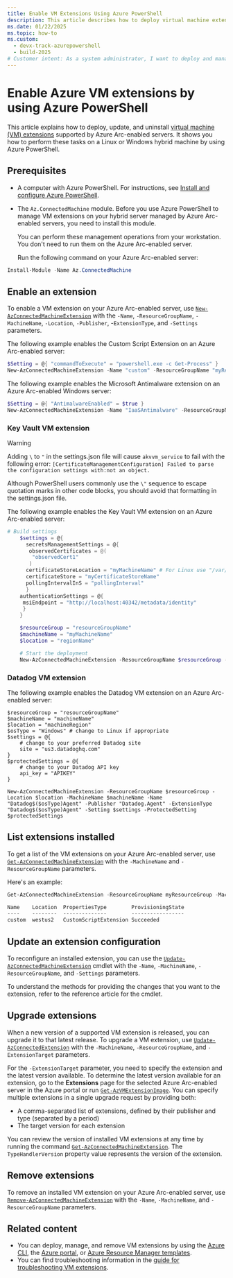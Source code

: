 ```yaml
---
title: Enable VM Extensions Using Azure PowerShell
description: This article describes how to deploy virtual machine extensions to Azure Arc-enabled servers running in hybrid cloud environments by using Azure PowerShell.
ms.date: 01/22/2025
ms.topic: how-to 
ms.custom:
  - devx-track-azurepowershell
  - build-2025
# Customer intent: As a system administrator, I want to deploy and manage VM extensions on Azure Arc-enabled servers using PowerShell, so that I can efficiently manage my hybrid cloud environment and enhance the functionality of my virtual machines.
---
```


# Enable Azure VM extensions by using Azure PowerShell

This article explains how to deploy, update, and uninstall [virtual machine (VM) extensions](manage-vm-extensions.md) supported by Azure Arc-enabled servers. It shows you how to perform these tasks on a Linux or Windows hybrid machine by using Azure PowerShell.

## Prerequisites

- A computer with Azure PowerShell. For instructions, see [Install and configure Azure PowerShell](/powershell/azure/).

- The `Az.ConnectedMachine` module. Before you use Azure PowerShell to manage VM extensions on your hybrid server managed by Azure Arc-enabled servers, you need to install this module.

  You can perform these management operations from your workstation. You don't need to run them on the Azure Arc-enabled server.

  Run the following command on your Azure Arc-enabled server:

```powershell
Install-Module -Name Az.ConnectedMachine
```

## Enable an extension

To enable a VM extension on your Azure Arc-enabled server, use [`New-AzConnectedMachineExtension`](/powershell/module/az.connectedmachine/new-azconnectedmachineextension) with the `-Name`, `-ResourceGroupName`, `-MachineName`, `-Location`, `-Publisher`, -`ExtensionType`, and `-Settings` parameters.

The following example enables the Custom Script Extension on an Azure Arc-enabled server:

```powershell
$Setting = @{ "commandToExecute" = "powershell.exe -c Get-Process" }
New-AzConnectedMachineExtension -Name "custom" -ResourceGroupName "myResourceGroup" -MachineName "myMachineName" -Location "regionName" -Publisher "Microsoft.Compute"  -Settings $Setting -ExtensionType CustomScriptExtension
```

The following example enables the Microsoft Antimalware extension on an Azure Arc-enabled Windows server:

```powershell
$Setting = @{ "AntimalwareEnabled" = $true }
New-AzConnectedMachineExtension -Name "IaaSAntimalware" -ResourceGroupName "myResourceGroup" -MachineName "myMachineName" -Location "regionName" -Publisher "Microsoft.Azure.Security" -Settings $Setting -ExtensionType "IaaSAntimalware"
```

### Key Vault VM extension

> [!WARNING]
> Adding `\` to `"` in the settings.json file will cause `akvvm_service` to fail with the following error: `[CertificateManagementConfiguration] Failed to parse the configuration settings with:not an object.`
>
> Although PowerShell users commonly use the `\"` sequence to escape quotation marks in other code blocks, you should avoid that formatting in the settings.json file.

The following example enables the Key Vault VM extension on an Azure Arc-enabled server:

```powershell
# Build settings
    $settings = @{
      secretsManagementSettings = @{
       observedCertificates = @(
        "observedCert1"
       )
      certificateStoreLocation = "myMachineName" # For Linux use "/var/lib/waagent/Microsoft.Azure.KeyVault.Store/"
      certificateStore = "myCertificateStoreName"
      pollingIntervalInS = "pollingInterval"
      }
    authenticationSettings = @{
     msiEndpoint = "http://localhost:40342/metadata/identity"
     }
    }

    $resourceGroup = "resourceGroupName"
    $machineName = "myMachineName"
    $location = "regionName"

    # Start the deployment
    New-AzConnectedMachineExtension -ResourceGroupName $resourceGroup -Location $location -MachineName $machineName -Name "KeyVaultForWindows or KeyVaultforLinux" -Publisher "Microsoft.Azure.KeyVault" -ExtensionType "KeyVaultforWindows or KeyVaultforLinux" -Setting $settings
```

### Datadog VM extension

The following example enables the Datadog VM extension on an Azure Arc-enabled server:

```azurepowershell
$resourceGroup = "resourceGroupName"
$machineName = "machineName"
$location = "machineRegion"
$osType = "Windows" # change to Linux if appropriate
$settings = @{
    # change to your preferred Datadog site
    site = "us3.datadoghq.com"
}
$protectedSettings = @{
    # change to your Datadog API key
    api_key = "APIKEY"
}

New-AzConnectedMachineExtension -ResourceGroupName $resourceGroup -Location $location -MachineName $machineName -Name "Datadog$($osType)Agent" -Publisher "Datadog.Agent" -ExtensionType "Datadog$($osType)Agent" -Setting $settings -ProtectedSetting $protectedSettings
```

## List extensions installed

To get a list of the VM extensions on your Azure Arc-enabled server, use [`Get-AzConnectedMachineExtension`](/powershell/module/az.connectedmachine/get-azconnectedmachineextension) with the `-MachineName` and `-ResourceGroupName` parameters.

Here's an example:

```powershell
Get-AzConnectedMachineExtension -ResourceGroupName myResourceGroup -MachineName myMachineName

Name    Location  PropertiesType        ProvisioningState
----    --------  --------------        -----------------
custom  westus2   CustomScriptExtension Succeeded
```

## Update an extension configuration

To reconfigure an installed extension, you can use the [`Update-AzConnectedMachineExtension`](/powershell/module/az.connectedmachine/update-azconnectedmachineextension) cmdlet with the `-Name`, `-MachineName`, `-ResourceGroupName`, and `-Settings` parameters.

To understand the methods for providing the changes that you want to the extension, refer to the reference article for the cmdlet.

## Upgrade extensions

When a new version of a supported VM extension is released, you can upgrade it to that latest release. To upgrade a VM extension, use [`Update-AzConnectedExtension`](/powershell/module/az.connectedmachine/update-azconnectedextension) with the `-MachineName`, `-ResourceGroupName`, and `-ExtensionTarget` parameters.

For the `-ExtensionTarget` parameter, you need to specify the extension and the latest version available. To determine the latest version available for an extension, go to the **Extensions** page for the selected Azure Arc-enabled server in the Azure portal or run [`Get-AzVMExtensionImage`](/powershell/module/az.compute/get-azvmextensionimage). You can specify multiple extensions in a single upgrade request by providing both:

- A comma-separated list of extensions, defined by their publisher and type (separated by a period)
- The target version for each extension

You can review the version of installed VM extensions at any time by running the command [`Get-AzConnectedMachineExtension`](/powershell/module/az.connectedmachine/get-azconnectedmachineextension). The `TypeHandlerVersion` property value represents the version of the extension.

## Remove extensions

To remove an installed VM extension on your Azure Arc-enabled server, use [`Remove-AzConnectedMachineExtension`](/powershell/module/az.connectedmachine/remove-azconnectedmachineextension) with the `-Name`, `-MachineName`, and `-ResourceGroupName` parameters.

## Related content

- You can deploy, manage, and remove VM extensions by using the [Azure CLI](manage-vm-extensions-cli.md), the [Azure portal](manage-vm-extensions-portal.md), or [Azure Resource Manager templates](manage-vm-extensions-template.md).
- You can find troubleshooting information in the [guide for troubleshooting VM extensions](troubleshoot-vm-extensions.md).
